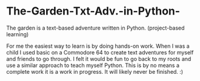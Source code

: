 # The-Garden-Txt-Adv.-in-Python-
The garden is a text-based adventure written in Python.  (project-based learning)

For me the easiest way to learn is by doing hands-on work. When I was a child I used basic on a Commodore 64 to create text adventures for myself and friends to go through. I felt it would be fun to go back to my roots and use a similar approach to teach myself Python. This is by no means a complete work it is a work in progress. It will likely never be finished. :)
